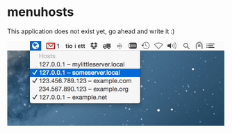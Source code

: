 # menuhosts
This application does not exist yet, go ahead and write it :)

![MenuHosts screenshot](/menuhosts.png)
